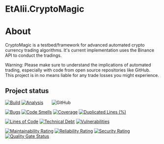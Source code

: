 # EtAlii.CryptoMagic

# About
CryptoMagic is a testbed/framework for advanced automated crypto currency trading algorithms. It's current implementation uses the Binance API to conduct the tradings.

Warning: Please make sure to understand the implications of automated trading, especially with code from open source repositories like GitHub.
This project is in no means liable for any trade losses you might experience.

## Project status

[![Build](https://github.com/vrenken/EtAlii.CryptoMagic/actions/workflows/build.yml/badge.svg?branch=main)](https://github.com/vrenken/EtAlii.CryptoMagic/actions/workflows/build.yml)
[![Analysis](https://github.com/vrenken/EtAlii.CryptoMagic/actions/workflows/analysis.yml/badge.svg)](https://github.com/vrenken/EtAlii.CryptoMagic/actions/workflows/analysis.yml)
&nbsp;&nbsp;&nbsp;&nbsp;&nbsp;&nbsp;![GitHub](https://img.shields.io/github/license/vrenken/EtAlii.CryptoMagic)

[![Bugs](https://sonarcloud.io/api/project_badges/measure?project=EtAlii.CryptoMagic&metric=bugs)](https://sonarcloud.io/dashboard?id=EtAlii.CryptoMagic)
[![Code Smells](https://sonarcloud.io/api/project_badges/measure?project=EtAlii.CryptoMagic&metric=code_smells)](https://sonarcloud.io/dashboard?id=EtAlii.CryptoMagic)
[![Coverage](https://sonarcloud.io/api/project_badges/measure?project=EtAlii.CryptoMagic&metric=coverage)](https://sonarcloud.io/dashboard?id=EtAlii.CryptoMagic)
[![Duplicated Lines (%)](https://sonarcloud.io/api/project_badges/measure?project=EtAlii.CryptoMagic&metric=duplicated_lines_density)](https://sonarcloud.io/dashboard?id=EtAlii.CryptoMagic)

[![Lines of Code](https://sonarcloud.io/api/project_badges/measure?project=EtAlii.CryptoMagic&metric=ncloc)](https://sonarcloud.io/dashboard?id=EtAlii.CryptoMagic)
[![Technical Debt](https://sonarcloud.io/api/project_badges/measure?project=EtAlii.CryptoMagic&metric=sqale_index)](https://sonarcloud.io/dashboard?id=EtAlii.CryptoMagic)
[![Vulnerabilities](https://sonarcloud.io/api/project_badges/measure?project=EtAlii.CryptoMagic&metric=vulnerabilities)](https://sonarcloud.io/dashboard?id=EtAlii.CryptoMagic)

[![Maintainability Rating](https://sonarcloud.io/api/project_badges/measure?project=EtAlii.CryptoMagic&metric=sqale_rating)](https://sonarcloud.io/dashboard?id=EtAlii.CryptoMagic)
[![Reliability Rating](https://sonarcloud.io/api/project_badges/measure?project=EtAlii.CryptoMagic&metric=reliability_rating)](https://sonarcloud.io/dashboard?id=EtAlii.CryptoMagic)
[![Security Rating](https://sonarcloud.io/api/project_badges/measure?project=EtAlii.CryptoMagic&metric=security_rating)](https://sonarcloud.io/dashboard?id=EtAlii.CryptoMagic)
[![Quality Gate Status](https://sonarcloud.io/api/project_badges/measure?project=EtAlii.CryptoMagic&metric=alert_status)](https://sonarcloud.io/dashboard?id=EtAlii.CryptoMagic)
